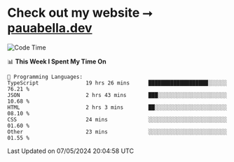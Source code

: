 # Check out my website ⭢ [pauabella.dev](https://pauabella.dev)

<!--START_SECTION:waka-->
![Code Time](http://img.shields.io/badge/Code%20Time-3%2C301%20hrs%2043%20mins-blue)

📊 **This Week I Spent My Time On** 

```text
💬 Programming Languages: 
TypeScript               19 hrs 26 mins      ███████████████████░░░░░░   76.21 % 
JSON                     2 hrs 43 mins       ███░░░░░░░░░░░░░░░░░░░░░░   10.68 % 
HTML                     2 hrs 3 mins        ██░░░░░░░░░░░░░░░░░░░░░░░   08.10 % 
CSS                      24 mins             ░░░░░░░░░░░░░░░░░░░░░░░░░   01.60 % 
Other                    23 mins             ░░░░░░░░░░░░░░░░░░░░░░░░░   01.55 % 
```


 Last Updated on 07/05/2024 20:04:58 UTC
<!--END_SECTION:waka-->
